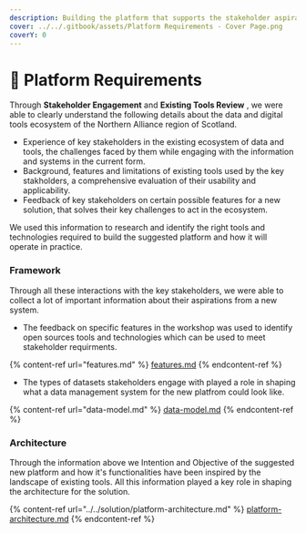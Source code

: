 ```yaml
---
description: Building the platform that supports the stakeholder aspirations.
cover: ../../.gitbook/assets/Platform Requirements - Cover Page.png
coverY: 0
---
```


# 🧱 Platform Requirements

Through **Stakeholder Engagement** and **Existing Tools Review** , we were able to clearly understand the following details about the data and digital tools ecosystem of the Northern Alliance region of Scotland.

* Experience of key stakeholders in the existing ecosystem of data and tools, the challenges faced by them while engaging with the information and systems in the current form.
* Background, features and limitations of existing tools used by the key stakholders, a comprehensive evaluation of their usability and applicability.
* Feedback of key stakeholders on certain possible features for a new solution, that solves their key challenges to act in the ecosystem.

We used this information to research and identify the right tools and technologies required to build the suggested platform and how it will operate in practice.

### Framework

Through all these interactions with the key stakeholders, we were able to collect a lot of important information about their aspirations from a new system.&#x20;

* The feedback on specific features in the workshop was used to identify open sources tools and technologies which can be used to meet stakeholder requirments.

{% content-ref url="features.md" %}
[features.md](features.md)
{% endcontent-ref %}

* The types of datasets stakeholders engage with played a role in shaping what a data management system for the new platfrom could look like.

{% content-ref url="data-model.md" %}
[data-model.md](data-model.md)
{% endcontent-ref %}

### Architecture

Through the information above we Intention and Objective of the suggested new platform and how it's functionalities have been inspired by the landscape of existing tools. All this information played a key role in shaping the architecture for the solution.

{% content-ref url="../../solution/platform-architecture.md" %}
[platform-architecture.md](../../solution/platform-architecture.md)
{% endcontent-ref %}
